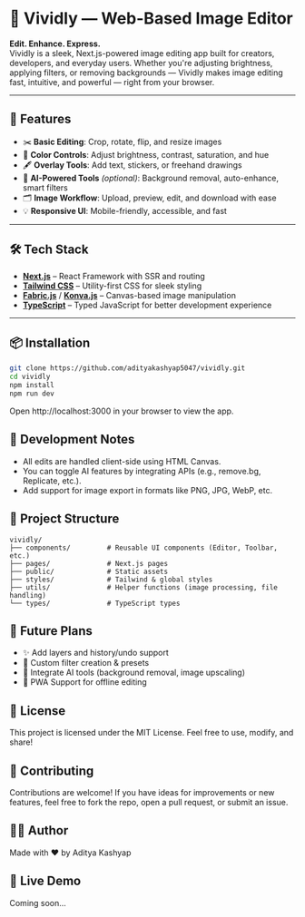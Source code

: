 # 🎨 Vividly — Web-Based Image Editor

**Edit. Enhance. Express.**  
Vividly is a sleek, Next.js-powered image editing app built for creators, developers, and everyday users. Whether you're adjusting brightness, applying filters, or removing backgrounds — Vividly makes image editing fast, intuitive, and powerful — right from your browser.

---

## 🚀 Features

- ✂️ **Basic Editing**: Crop, rotate, flip, and resize images
- 🎨 **Color Controls**: Adjust brightness, contrast, saturation, and hue
- 🖋️ **Overlay Tools**: Add text, stickers, or freehand drawings
- 🧠 **AI-Powered Tools** *(optional)*: Background removal, auto-enhance, smart filters
- 🗂️ **Image Workflow**: Upload, preview, edit, and download with ease
- 💡 **Responsive UI**: Mobile-friendly, accessible, and fast

---

## 🛠️ Tech Stack

- **[Next.js](https://nextjs.org/)** – React Framework with SSR and routing
- **[Tailwind CSS](https://tailwindcss.com/)** – Utility-first CSS for sleek styling
- **[Fabric.js](http://fabricjs.com/)** / **[Konva.js](https://konvajs.org/)** – Canvas-based image manipulation
- **[TypeScript](https://www.typescriptlang.org/)** – Typed JavaScript for better development experience

---

## 📦 Installation

```bash
git clone https://github.com/adityakashyap5047/vividly.git
cd vividly
npm install
npm run dev
```

Open http://localhost:3000 in your browser to view the app.

## 🧪 Development Notes

- All edits are handled client-side using HTML Canvas.
- You can toggle AI features by integrating APIs (e.g., remove.bg, Replicate, etc.).
- Add support for image export in formats like PNG, JPG, WebP, etc.

## 📁 Project Structure

```
vividly/
├── components/         # Reusable UI components (Editor, Toolbar, etc.)
├── pages/              # Next.js pages
├── public/             # Static assets
├── styles/             # Tailwind & global styles
├── utils/              # Helper functions (image processing, file handling)
└── types/              # TypeScript types
```
## 🎯 Future Plans

- ✨ Add layers and history/undo support
- 🌈 Custom filter creation & presets
- 🧠 Integrate AI tools (background removal, image upscaling)
- 📱 PWA Support for offline editing

## 📄 License

This project is licensed under the MIT License.
Feel free to use, modify, and share!

## 🙌 Contributing

Contributions are welcome! If you have ideas for improvements or new features, feel free to fork the repo, open a pull request, or submit an issue.

## 🧑‍💻 Author

Made with ❤️ by Aditya Kashyap

## 📸 Live Demo

Coming soon...